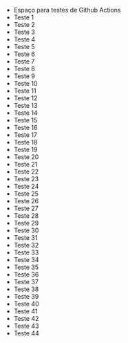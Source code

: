 - Espaço para testes de Github Actions
- Teste 1
- Teste 2
- Teste 3
- Teste 4
- Teste 5
- Teste 6
- Teste 7
- Teste 8
- Teste 9
- Teste 10
- Teste 11
- Teste 12
- Teste 13
- Teste 14
- Teste 15
- Teste 16
- Teste 17
- Teste 18
- Teste 19
- Teste 20
- Teste 21
- Teste 22
- Teste 23
- Teste 24
- Teste 25
- Teste 26
- Teste 27
- Teste 28
- Teste 29
- Teste 30
- Teste 31
- Teste 32
- Teste 33
- Teste 34
- Teste 35
- Teste 36
- Teste 37
- Teste 38
- Teste 39
- Teste 40
- Teste 41
- Teste 42
- Teste 43
- Teste 44